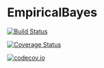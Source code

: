 # EmpiricalBayes

[![Build Status](https://travis-ci.org/nignatiadis/EmpiricalBayes.jl.svg?branch=master)](https://travis-ci.org/nignatiadis/EmpiricalBayes.jl)

[![Coverage Status](https://coveralls.io/repos/nignatiadis/EmpiricalBayes.jl/badge.svg?branch=master&service=github)](https://coveralls.io/github/nignatiadis/EmpiricalBayes.jl?branch=master)

[![codecov.io](http://codecov.io/github/nignatiadis/EmpiricalBayes.jl/coverage.svg?branch=master)](http://codecov.io/github/nignatiadis/EmpiricalBayes.jl?branch=master)
